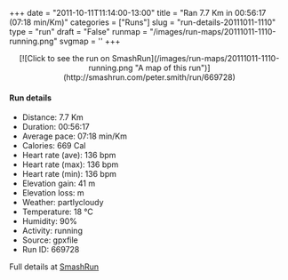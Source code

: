 +++
date = "2011-10-11T11:14:00-13:00"
title = "Ran 7.7 Km in 00:56:17 (07:18 min/Km)"
categories = ["Runs"]
slug = "run-details-20111011-1110"
type = "run"
draft = "False"
runmap = "/images/run-maps/20111011-1110-running.png"
svgmap = '<polyline points="15 0, 17 7, 27 15, 43 38, 42 56, 44 64, 28 78, 31 92, 57 100, 60 95, 56 96, 69 85, 73 68, 78 73, 74 88, 80 76, 76 66, 79 73, 73 90, 83 80, 77 69, 80 73, 79 78, 70 95, 81 77, 79 70, 72 94, 86 74, 77 71, 77 80, 72 96, 84 77, 80 75, 76 70, 78 79, 72 96, 78 84, 74 68, 79 69, 79 73, 72 93, 79 79, 77 71, 78 78, 71 97, 79 80, 75 67, 81 70, 70 99, 80 76, 73 68, 51 55, 34 31, 28 16, 22 12">'
+++



<!--more-->

<center>
[![Click to see the run on SmashRun](/images/run-maps/20111011-1110-running.png "A map of this run")](http://smashrun.com/peter.smith/run/669728)
</center>

#### Run details

* Distance: 7.7 Km
* Duration: 00:56:17
* Average pace: 07:18 min/Km
* Calories: 669 Cal
* Heart rate (ave): 136 bpm
* Heart rate (max): 136 bpm
* Heart rate (min): 136 bpm
* Elevation gain: 41 m
* Elevation loss:  m
* Weather: partlycloudy
* Temperature: 18 &deg;C
* Humidity: 90%
* Activity: running
* Source: gpxfile
* Run ID: 669728

Full details at [SmashRun](http://smashrun.com/peter.smith/run/669728)